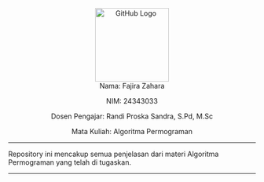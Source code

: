 <div align="center">
<img src="https://github.com/raghavk16/raghavk16/blob/master/octo.gif" alt="GitHub Logo" width="150" height="150" />
</div>

<div align="center">
Nama: Fajira Zahara
  
NIM: 24343033

Dosen Pengajar: Randi Proska Sandra, S.Pd, M.Sc

Mata Kuliah: Algoritma Permograman
</div>

----


Repository ini mencakup semua penjelasan dari materi Algoritma Permograman yang telah di tugaskan.


----



